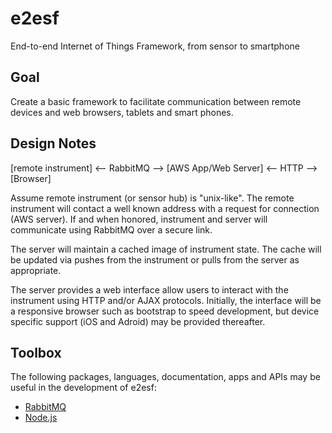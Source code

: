 # e2esf
End-to-end Internet of Things Framework, from sensor to smartphone

## Goal

Create a basic framework to facilitate communication between remote devices and
web browsers, tablets and smart phones.

## Design Notes

[remote instrument] <-- RabbitMQ --> [AWS App/Web Server] <-- HTTP --> [Browser]

Assume remote instrument (or sensor hub) is "unix-like".  The remote instrument
will contact a well known address with a request for connection (AWS server).
If and when honored, instrument and server will communicate using RabbitMQ over
a secure link.

The server will maintain a cached image of instrument state.  The cache will be
updated via pushes from the instrument or pulls from the server as appropriate.

The server provides a web interface allow users to interact with the instrument
using HTTP and/or AJAX protocols.  Initially, the interface will be a responsive
browser such as bootstrap to speed development, but device specific support (iOS
and Adroid) may be provided thereafter.

## Toolbox

The following packages, languages, documentation, apps and APIs may be useful in
the development of e2esf:

* [RabbitMQ](https://www.rabbitmq.com/download.html)
* [Node.js](https://nodejs.org/en/)
